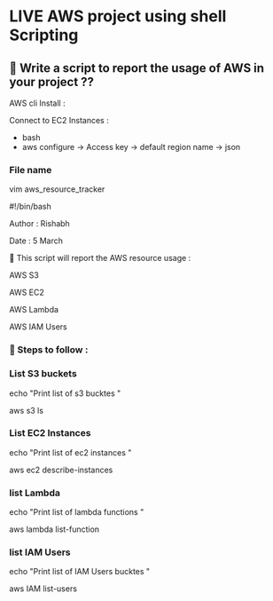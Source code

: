 
# LIVE AWS project using shell Scripting


## 🔖  Write a script to report the usage of AWS in your project ??


AWS cli Install :

Connect to EC2 Instances :

- bash
- aws configure -> Access key -> default region name -> json

###

### File name

vim aws_resource_tracker

#!/bin/bash

Author : Rishabh

Date : 5 March


📌 This script will report the AWS resource usage :

AWS S3

AWS EC2

AWS Lambda

AWS IAM Users


### 📕 Steps to follow :

###  List S3 buckets

echo "Print list of s3 bucktes "

aws s3 ls

###

### List EC2 Instances

echo "Print list of ec2 instances "

aws ec2 describe-instances

###

### list Lambda

echo "Print list of lambda functions "

aws lambda list-function

###

### list IAM Users

echo "Print list of IAM Users bucktes "

aws IAM list-users




